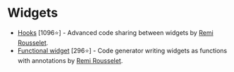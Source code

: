 # Widgets

- [Hooks](https://github.com/rrousselGit/flutter_hooks) [1096⭐] - Advanced code sharing between widgets by [Remi Rousselet](https://github.com/rrousselGit).
- [Functional widget](https://github.com/rrousselGit/functional_widget) [296⭐] - Code generator writing widgets as functions with annotations by [Remi Rousselet](https://github.com/rrousselGit).
